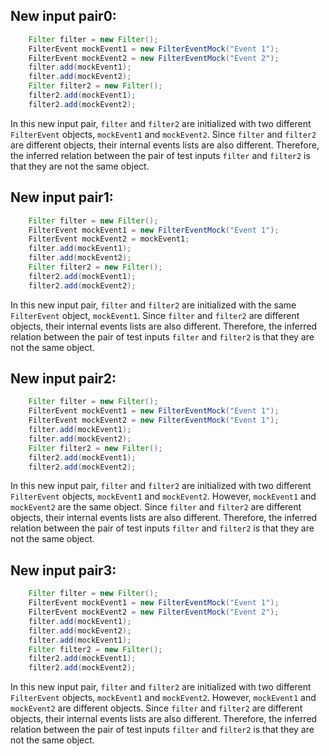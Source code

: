 ## New input pair0:
```java
    Filter filter = new Filter();
    FilterEvent mockEvent1 = new FilterEventMock("Event 1");
    FilterEvent mockEvent2 = new FilterEventMock("Event 2");
    filter.add(mockEvent1);
    filter.add(mockEvent2);
    Filter filter2 = new Filter();
    filter2.add(mockEvent1);
    filter2.add(mockEvent2);
```
In this new input pair, `filter` and `filter2` are initialized with two different `FilterEvent` objects, `mockEvent1` and `mockEvent2`. Since `filter` and `filter2` are different objects, their internal events lists are also different. Therefore, the inferred relation between the pair of test inputs `filter` and `filter2` is that they are not the same object.

## New input pair1:
```java
    Filter filter = new Filter();
    FilterEvent mockEvent1 = new FilterEventMock("Event 1");
    FilterEvent mockEvent2 = mockEvent1;
    filter.add(mockEvent1);
    filter.add(mockEvent2);
    Filter filter2 = new Filter();
    filter2.add(mockEvent1);
    filter2.add(mockEvent2);
```
In this new input pair, `filter` and `filter2` are initialized with the same `FilterEvent` object, `mockEvent1`. Since `filter` and `filter2` are different objects, their internal events lists are also different. Therefore, the inferred relation between the pair of test inputs `filter` and `filter2` is that they are not the same object.

## New input pair2:
```java
    Filter filter = new Filter();
    FilterEvent mockEvent1 = new FilterEventMock("Event 1");
    FilterEvent mockEvent2 = new FilterEventMock("Event 1");
    filter.add(mockEvent1);
    filter.add(mockEvent2);
    Filter filter2 = new Filter();
    filter2.add(mockEvent1);
    filter2.add(mockEvent2);
```
In this new input pair, `filter` and `filter2` are initialized with two different `FilterEvent` objects, `mockEvent1` and `mockEvent2`. However, `mockEvent1` and `mockEvent2` are the same object. Since `filter` and `filter2` are different objects, their internal events lists are also different. Therefore, the inferred relation between the pair of test inputs `filter` and `filter2` is that they are not the same object.

## New input pair3:
```java
    Filter filter = new Filter();
    FilterEvent mockEvent1 = new FilterEventMock("Event 1");
    FilterEvent mockEvent2 = new FilterEventMock("Event 2");
    filter.add(mockEvent1);
    filter.add(mockEvent2);
    filter.add(mockEvent1);
    Filter filter2 = new Filter();
    filter2.add(mockEvent1);
    filter2.add(mockEvent2);
```
In this new input pair, `filter` and `filter2` are initialized with two different `FilterEvent` objects, `mockEvent1` and `mockEvent2`. However, `mockEvent1` and `mockEvent2` are different objects. Since `filter` and `filter2` are different objects, their internal events lists are also different. Therefore, the inferred relation between the pair of test inputs `filter` and `filter2` is that they are not the same object.
